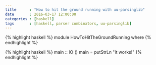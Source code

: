 ```yaml
---
title      : "How to hit the ground running with uu-parsinglib"
date       : 2016-03-17 12:00:00
categories : [haskell]
tags       : [haskell, parser combinators, uu-parsinglib]
---
```


{% highlight haskell %}
module HowToHitTheGroundRunning where
{% endhighlight %}


{% highlight haskell %}
main :: IO ()
main = putStrLn "It works!"
{% endhighlight %}
